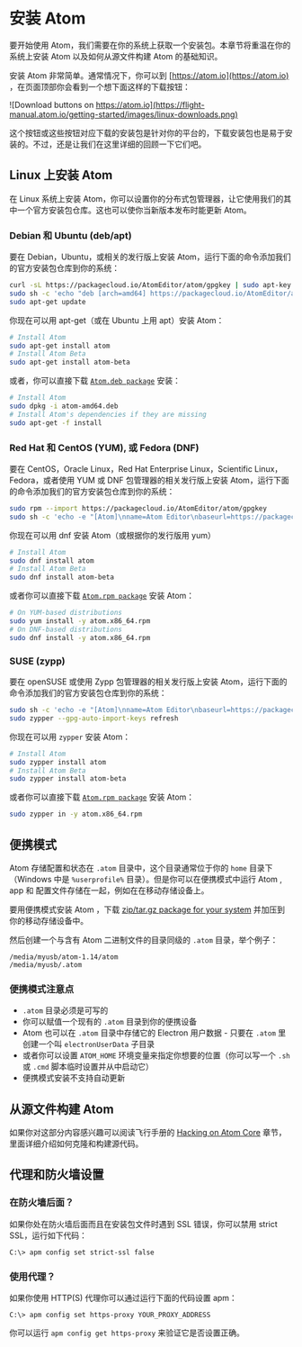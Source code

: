 # 安装 Atom

要开始使用 Atom，我们需要在你的系统上获取一个安装包。本章节将重温在你的系统上安装 Atom 以及如何从源文件构建 Atom 的基础知识。

安装 Atom 非常简单。通常情况下，你可以到 [https://atom.io](https://atom.io) ，在页面顶部你会看到一个想下面这样的下载按钮：

![Download buttons on https://atom.io](https://flight-manual.atom.io/getting-started/images/linux-downloads.png)

这个按钮或这些按钮对应下载的安装包是针对你的平台的，下载安装包也是易于安装的。不过，还是让我们在这里详细的回顾一下它们吧。

## Linux 上安装 Atom

在 Linux 系统上安装 Atom，你可以设置你的分布式包管理器，让它使用我们的其中一个官方安装包仓库。这也可以使你当新版本发布时能更新 Atom。

### Debian 和 Ubuntu (deb/apt)

要在 Debian，Ubuntu，或相关的发行版上安装 Atom，运行下面的命令添加我们的官方安装包仓库到你的系统：

```bash
curl -sL https://packagecloud.io/AtomEditor/atom/gpgkey | sudo apt-key add -
sudo sh -c 'echo "deb [arch=amd64] https://packagecloud.io/AtomEditor/atom/any/ any main" > /etc/apt/sources.list.d/atom.list'
sudo apt-get update
```

你现在可以用 apt-get（或在 Ubuntu 上用 apt）安装 Atom：

```bash
# Install Atom
sudo apt-get install atom
# Install Atom Beta
sudo apt-get install atom-beta
```

或者，你可以直接下载 [`Atom.deb package`](https://atom.io/download/deb) 安装：

```bash
# Install Atom
sudo dpkg -i atom-amd64.deb
# Install Atom's dependencies if they are missing
sudo apt-get -f install
```

### Red Hat 和 CentOS (YUM), 或 Fedora (DNF)

要在 CentOS，Oracle Linux，Red Hat Enterprise Linux，Scientific Linux，Fedora，或者使用 YUM 或 DNF 包管理器的相关发行版上安装 Atom，运行下面的命令添加我们的官方安装包仓库到你的系统：

```bash
sudo rpm --import https://packagecloud.io/AtomEditor/atom/gpgkey
sudo sh -c 'echo -e "[Atom]\nname=Atom Editor\nbaseurl=https://packagecloud.io/AtomEditor/atom/el/7/\$basearch\nenabled=1\ngpgcheck=0\nrepo_gpgcheck=1\ngpgkey=https://packagecloud.io/AtomEditor/atom/gpgkey" > /etc/yum.repos.d/atom.repo'
```

你现在可以用 dnf 安装 Atom（或根据你的发行版用 yum）

```bash
# Install Atom
sudo dnf install atom
# Install Atom Beta
sudo dnf install atom-beta
```

或者你可以直接下载 [`Atom.rpm package`](https://atom.io/download/rpm) 安装 Atom：

```bash
# On YUM-based distributions
sudo yum install -y atom.x86_64.rpm
# On DNF-based distributions
sudo dnf install -y atom.x86_64.rpm
```

### SUSE (zypp)

要在 openSUSE 或使用 Zypp 包管理器的相关发行版上安装 Atom，运行下面的命令添加我们的官方安装包仓库到你的系统：

```bash
sudo sh -c 'echo -e "[Atom]\nname=Atom Editor\nbaseurl=https://packagecloud.io/AtomEditor/atom/el/7/\$basearch\nenabled=1\ntype=rpm-md\ngpgcheck=0\nrepo_gpgcheck=1\ngpgkey=https://packagecloud.io/AtomEditor/atom/gpgkey" > /etc/zypp/repos.d/atom.repo'
sudo zypper --gpg-auto-import-keys refresh
```

你现在可以用 `zypper` 安装 Atom：

```bash
# Install Atom
sudo zypper install atom
# Install Atom Beta
sudo zypper install atom-beta
```

或者你可以直接下载 [`Atom.rpm package`](https://atom.io/download/rpm) 安装 Atom：

```bash
sudo zypper in -y atom.x86_64.rpm
```

## 便携模式

Atom 存储配置和状态在 `.atom` 目录中，这个目录通常位于你的 `home` 目录下（Windows 中是 `%userprofile%` 目录）。但是你可以在便携模式中运行 Atom , app 和 配置文件存储在一起，例如在在移动存储设备上。

要用便携模式安装 Atom ，下载 [zip/tar.gz package for your system](https://github.com/atom/atom/releases/tag/v1.28.0) 并加压到你的移动存储设备中。

然后创建一个与含有 Atom 二进制文件的目录同级的 `.atom` 目录，举个例子：

```
/media/myusb/atom-1.14/atom
/media/myusb/.atom
```

### 便携模式注意点

* `.atom` 目录必须是可写的
* 你可以赋值一个现有的 `.atom` 目录到你的便携设备
* Atom 也可以在 `.atom` 目录中存储它的 Electron 用户数据 - 只要在 `.atom` 里创建一个叫 `electronUserData` 子目录
* 或者你可以设置 `ATOM_HOME` 环境变量来指定你想要的位置（你可以写一个 `.sh` 或 `.cmd` 脚本临时设置并从中启动它）
* 便携模式安装不支持自动更新

## 从源文件构建 Atom

如果你对这部分内容感兴趣可以阅读飞行手册的 [Hacking on Atom Core](https://flight-manual.atom.io/hacking-atom/sections/hacking-on-atom-core/) 章节，里面详细介绍如何克隆和构建源代码。

## 代理和防火墙设置

### 在防火墙后面？

如果你处在防火墙后面而且在安装包文件时遇到 SSL 错误，你可以禁用 strict SSL，运行如下代码：

```
C:\> apm config set strict-ssl false
```

### 使用代理？

如果你使用 HTTP(S) 代理你可以通过运行下面的代码设置 apm：

```
C:\> apm config set https-proxy YOUR_PROXY_ADDRESS
```

你可以运行 `apm config get https-proxy` 来验证它是否设置正确。
